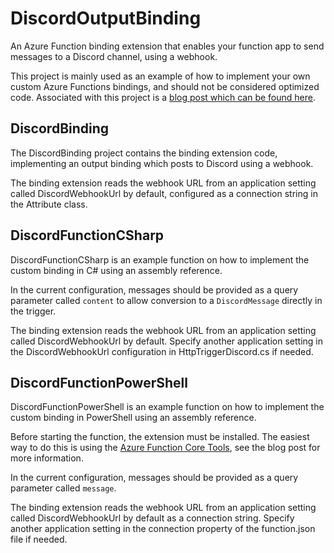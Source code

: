 # DiscordOutputBinding

An Azure Function binding extension that enables your function app to send messages to a Discord channel, using a webhook.

This project is mainly used as an example of how to implement your own custom Azure Functions bindings, and should not be considered optimized code. Associated with this project is a [blog post which can be found here](https://www.pipehow.tech/new-azurefunctioncustombinding/).

## DiscordBinding

The DiscordBinding project contains the binding extension code, implementing an output binding which posts to Discord using a webhook.

The binding extension reads the webhook URL from an application setting called DiscordWebhookUrl by default, configured as a connection string in the Attribute class.

## DiscordFunctionCSharp

DiscordFunctionCSharp is an example function on how to implement the custom binding in C# using an assembly reference.

In the current configuration, messages should be provided as a query parameter called `content` to allow conversion to a `DiscordMessage` directly in the trigger.

The binding extension reads the webhook URL from an application setting called DiscordWebhookUrl by default. Specify another application setting in the DiscordWebhookUrl configuration in HttpTriggerDiscord.cs if needed.

## DiscordFunctionPowerShell

DiscordFunctionPowerShell is an example function on how to implement the custom binding in PowerShell using an assembly reference.

Before starting the function, the extension must be installed. The easiest way to do this is using the [Azure Function Core Tools](https://docs.microsoft.com/en-us/azure/azure-functions/functions-run-local), see the blog post for more information.

In the current configuration, messages should be provided as a query parameter called `message`.

The binding extension reads the webhook URL from an application setting called DiscordWebhookUrl by default as a connection string. Specify another application setting in the connection property of the function.json file if needed.

